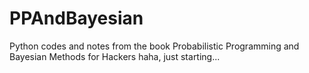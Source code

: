 # PPAndBayesian
Python codes and notes from the book Probabilistic Programming and Bayesian Methods for Hackers 
haha, just starting...
